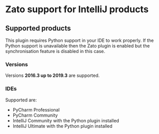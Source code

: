 # Zato support for IntelliJ products

## Supported products

This plugin requires Python support in your IDE to work properly.
If the Python support is unavailable then the Zato plugin is enabled
but the synchronisation feature is disabled in this case.

### Versions

Versions **2016.3 up to 2019.3** are supported.

### IDEs

Supported are:

- PyCharm Professional
- PyCharm Community
- IntelliJ Community with the Python plugin installed
- IntelliJ Ultimate with the Python plugin installed
